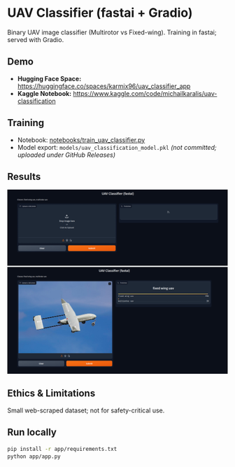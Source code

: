 # UAV Classifier (fastai + Gradio)

Binary UAV image classifier (Multirotor vs Fixed-wing). Training in fastai; served with Gradio.

## Demo
- **Hugging Face Space:** <https://huggingface.co/spaces/karmix96/uav_classifier_app>
- **Kaggle Notebook:** <https://www.kaggle.com/code/michailkaralis/uav-classification>


## Training
- Notebook: [notebooks/train_uav_classifier.py](notebooks/train_uav_classifier.py)
- Model export: `models/uav_classification_model.pkl` *(not committed; uploaded under GitHub Releases)*

## Results

![Demo](assets/demo1.png)
![Training results](assets/demo2.png)

## Ethics & Limitations

Small web-scraped dataset; not for safety-critical use.

## Run locally
```bash
pip install -r app/requirements.txt
python app/app.py

